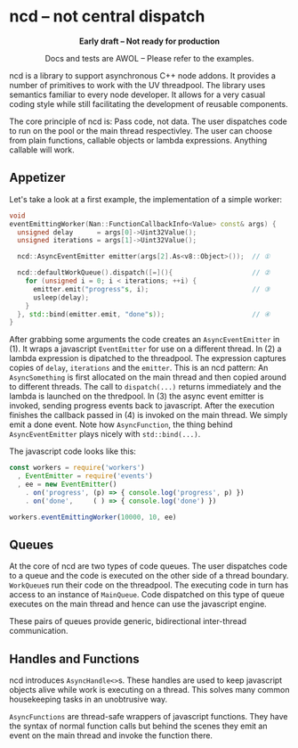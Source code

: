 # ncd – not central dispatch


**<p align="center">Early draft – Not ready for production</p>**
<p align="center">Docs and tests are AWOL – Please refer to the examples.</p>

ncd is a library to support asynchronous C++ node addons. It provides a number of primitives to work with the UV threadpool. The library uses semantics familiar to every node developer. It allows for a very casual coding style while still facilitating the development of reusable components.

The core principle of ncd is: Pass code, not data. The user dispatches code to run on the pool or the main thread respectivley. The user can choose from plain functions, callable objects or lambda expressions. Anything callable will work.

## Appetizer

Let's take a look at a first example, the implementation of a simple worker:

````c++
void
eventEmittingWorker(Nan::FunctionCallbackInfo<Value> const& args) {
  unsigned delay      = args[0]->Uint32Value();
  unsigned iterations = args[1]->Uint32Value();

  ncd::AsyncEventEmitter emitter(args[2].As<v8::Object>());  // ①

  ncd::defaultWorkQueue().dispatch([=](){                    // ②
    for (unsigned i = 0; i < iterations; ++i) {
      emitter.emit("progress"s, i);                          // ③
      usleep(delay);
    }
  }, std::bind(emitter.emit, "done"s));                      // ④
}
````

After grabbing some arguments the code creates an `AsyncEventEmitter` in (1). It wraps a javascript `EventEmitter` for use on a different thread. In (2) a lambda expression is dipatched to the threadpool. The expression captures copies of `delay`, `iterations` and the `emitter`. This is an ncd pattern: An `AsyncSomething` is first allocated on the main thread and then copied around to different threads. The call to `dispatch(...)` returns immediately and the lambda is launched on the thredpool. In (3) the async event emitter is invoked, sending progress events back to javascript. After the execution finishes the callback passed in (4) is invoked on the main thread. We simply emit a done event. Note how `AsyncFunction`, the thing behind `AsyncEventEmitter` plays nicely with `std::bind(...)`.

The javascript code looks like this:

````javascript
const workers = require('workers')
  , EventEmitter = require('events')
  , ee = new EventEmitter()
    . on('progress', (p) => { console.log('progress', p) })
    . on('done',     ( ) => { console.log('done') })

workers.eventEmittingWorker(10000, 10, ee)
````

## Queues

At the core of ncd are two types of code queues. The user dispatches code to a queue and the code is executed on the other side of a thread boundary. `WorkQueue`s run their code on the threadpool. The executing code in turn has access to an instance of `MainQueue`. Code dispatched on this type of queue executes on the main thread and hence can use the javascript engine.

These pairs of queues provide generic, bidirectional inter-thread communication.

## Handles and Functions

ncd introduces `AsyncHandle<>`s. These handles are used to keep javascript objects alive while work is executing on a thread. This solves many common housekeeping tasks in an unobtrusive way.

`AsyncFunctions` are thread-safe wrappers of javascript functions. They have the syntax of normal function calls but behind the scenes they emit an event on the main thread and invoke the function there.
